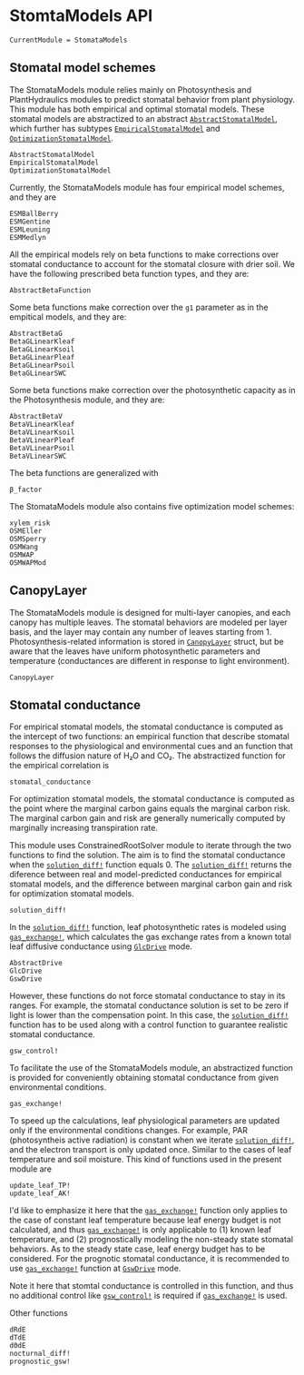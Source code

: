 # StomtaModels API
```@meta
CurrentModule = StomataModels
```

## Stomatal model schemes
The StomataModels module relies mainly on Photosynthesis and PlantHydraulics
    modules to predict stomatal behavior from plant physiology. This module has
    both empirical and optimal stomatal models. These stomatal models are
    abstractized to an abstract [`AbstractStomatalModel`](@ref), which further
    has subtypes [`EmpiricalStomatalModel`](@ref) and
    [`OptimizationStomatalModel`](@ref).

```@docs
AbstractStomatalModel
EmpiricalStomatalModel
OptimizationStomatalModel
```

Currently, the StomataModels module has four empirical model schemes, and they
    are

```@docs
ESMBallBerry
ESMGentine
ESMLeuning
ESMMedlyn
```

All the empirical models rely on beta functions to make corrections over
    stomatal conductance to account for the stomatal closure with drier soil.
    We have the following prescribed beta function types, and they are:

```@docs
AbstractBetaFunction
```

Some beta functions make correction over the `g1` parameter as in the empitical
    models, and they are:

```@docs
AbstractBetaG
BetaGLinearKleaf
BetaGLinearKsoil
BetaGLinearPleaf
BetaGLinearPsoil
BetaGLinearSWC
```

Some beta functions make correction over the photosynthetic capacity as in the
    Photosynthesis module, and they are:

```@docs
AbstractBetaV
BetaVLinearKleaf
BetaVLinearKsoil
BetaVLinearPleaf
BetaVLinearPsoil
BetaVLinearSWC
```

The beta functions are generalized with

```@docs
β_factor
```

The StomataModels module also contains five optimization model schemes:

```@docs
xylem_risk
OSMEller
OSMSperry
OSMWang
OSMWAP
OSMWAPMod
```




## CanopyLayer
The StomataModels module is designed for multi-layer canopies, and each canopy
    has multiple leaves. The stomatal behaviors are modeled per layer basis,
    and the layer may contain any number of leaves starting from 1.
    Photosynthesis-related information is stored in [`CanopyLayer`](@ref)
    struct, but be aware that the leaves have uniform photosynthetic parameters
    and temperature (conductances are different in response to light
    environment).

```@docs
CanopyLayer
```




## Stomatal conductance
For empirical stomatal models, the stomatal conductance is computed as the
    intercept of two functions: an empirical function that describe stomatal
    responses to the physiological and environmental cues and an function that
    follows the diffusion nature of H₂O and CO₂. The abstractized function for
    the empirical correlation is

```@docs
stomatal_conductance
```

For optimization stomatal models, the stomatal conductance is computed as the
    point where the marginal carbon gains equals the marginal carbon risk. The
    marginal carbon gain and risk are generally numerically computed by
    marginally increasing transpiration rate.

This module uses ConstrainedRootSolver module to iterate through the two
    functions to find the solution. The aim is to find the stomatal conductance
    when the [`solution_diff!`](@ref) function equals 0. The
    [`solution_diff!`](@ref) returns the diference between real and
    model-predicted conductances for empirical stomatal models, and the
    difference between marginal carbon gain and risk for optimization stomatal
    models.

```@docs
solution_diff!
```

In the [`solution_diff!`](@ref) function, leaf photosynthetic rates is modeled
    using [`gas_exchange!`](@ref), which calculates the gas exchange
    rates from a known total leaf diffusive conductance using
    [`GlcDrive`](@ref) mode.

```@docs
AbstractDrive
GlcDrive
GswDrive
```

However, these functions do not force stomatal conductance to stay in its
    ranges. For example, the stomatal conductance solution is set to be zero if
    light is lower than the compensation point. In this case, the
    [`solution_diff!`](@ref) function has to be used along with a control
    function to guarantee realistic stomatal conductance.

```@docs
gsw_control!
```

To facilitate the use of the StomataModels module, an abstractized function is
    provided for conveniently obtaining stomatal conductance from given
    environmental conditions.

```@docs
gas_exchange!
```

To speed up the calculations, leaf physiological parameters are updated only
    if the environmental conditions changes. For example, PAR (photosyntheis
    active radiation) is constant when we iterate [`solution_diff!`](@ref), and
    the electron transport is only updated once. Similar to the cases of
    leaf temperature and soil moisture. This kind of functions used in the
    present module are

```@docs
update_leaf_TP!
update_leaf_AK!
```

I'd like to emphasize it here that the [`gas_exchange!`](@ref)
    function only applies to the case of constant leaf temperature because
    leaf energy budget is not calculated, and thus
    [`gas_exchange!`](@ref) is only applicable to (1) known leaf
    temperature, and (2) prognostically modeling the non-steady state stomatal
    behaviors. As to the steady state case, leaf energy budget has to be
    considered. For the prognotic stomatal conductance, it is recommended to
    use [`gas_exchange!`](@ref) function at [`GswDrive`](@ref) mode.

Note it here that stomtal conductance is controlled in this function, and thus
    no additional control like [`gsw_control!`](@ref) is required if
    [`gas_exchange!`](@ref) is used.

Other functions

```@docs
dRdE
dTdE
dΘdE
nocturnal_diff!
prognostic_gsw!
```
